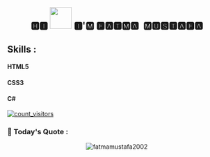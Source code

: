 <h2 align="center">🅷🅸 <img src="https://emojis.slackmojis.com/emojis/images/1577305505/7373/hand_wave.gif?1577305505" width="50"/> 🅸'🅼 🅵🅰🆃🅼🅰&nbsp; 🅼🆄🆂🆃🅰🅵🅰</h2>

   ## Skills :
   <div>
     <h4>HTML5</h4>
     <h4>CSS3</h4>
     <h4>C#</h4>
   </div>
   
<div style="position:inline;">
   
[![count_visitors](https://visitcount.itsvg.in/api?id=fatmamustafa2002&icon=6&color=9)](https://visitcount.itsvg.in)
   
### 💭 Today's Quote :
<p align="center"><img src="https://quotes-github-readme.vercel.app/api?type=horizontal&theme=dark" alt="fatmamustafa2002" /></p>
